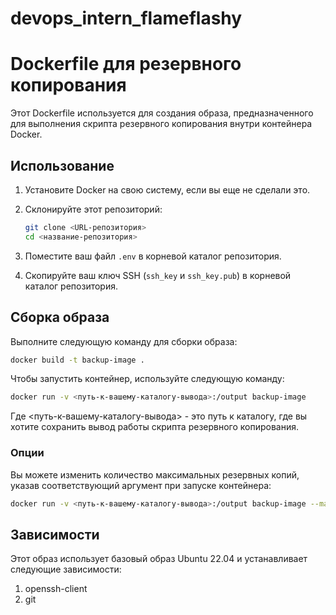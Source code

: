 # devops_intern_flameflashy

# Dockerfile для резервного копирования

Этот Dockerfile используется для создания образа, предназначенного для выполнения скрипта резервного копирования внутри контейнера Docker.

## Использование

1. Установите Docker на свою систему, если вы еще не сделали это.
2. Склонируйте этот репозиторий:

    ```bash
    git clone <URL-репозитория>
    cd <название-репозитория>
    ```

3. Поместите ваш файл `.env` в корневой каталог репозитория.
4. Скопируйте ваш ключ SSH (`ssh_key` и `ssh_key.pub`) в корневой каталог репозитория.

## Сборка образа

Выполните следующую команду для сборки образа:

```bash
docker build -t backup-image .
```

Чтобы запустить контейнер, используйте следующую команду:

```bash
docker run -v <путь-к-вашему-каталогу-вывода>:/output backup-image
```

Где <путь-к-вашему-каталогу-вывода> - это путь к каталогу, где вы хотите сохранить вывод работы скрипта резервного копирования.

### Опции
Вы можете изменить количество максимальных резервных копий, указав соответствующий аргумент при запуске контейнера:

```bash
docker run -v <путь-к-вашему-каталогу-вывода>:/output backup-image --max-backups <количество-копий>
```

## Зависимости

Этот образ использует базовый образ Ubuntu 22.04 и устанавливает следующие зависимости:

1. openssh-client
2. git

